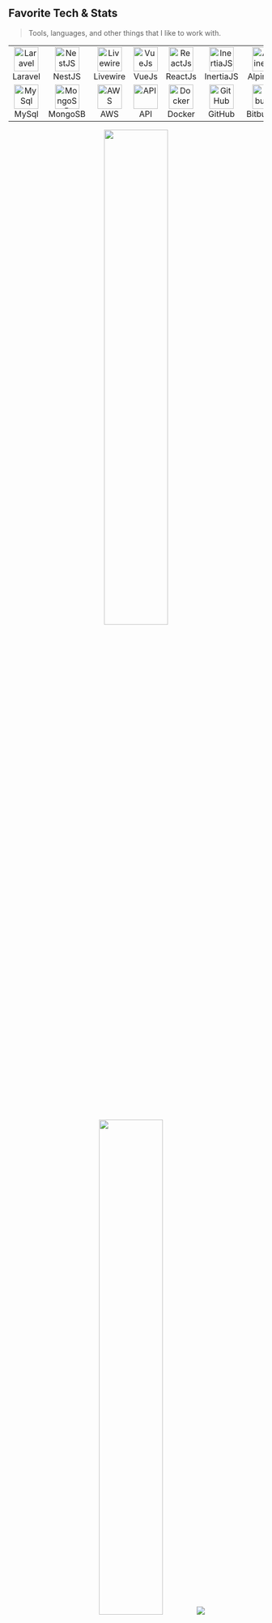 <!--
**theshreyanshpanchal/theshreyanshpanchal** is a ✨ _special_ ✨ repository because its `README.md` (this file) appears on your GitHub profile.

Here are some ideas to get you started:

- 🔭 I’m currently working on ...
- 🌱 I’m currently learning ...
- 👯 I’m looking to collaborate on ...
- 🤔 I’m looking for help with ...
- 💬 Ask me about ...
- 📫 How to reach me: ...
- 😄 Pronouns: ...
- ⚡ Fun fact: ...
-->

<h2 align="left" id="theshreyanshpanchal-tech">Favorite Tech & Stats</h2>

> Tools, languages, and other things that I like to work with.

<table style="margin-left: auto; margin-right: auto;">
  <tr>
    <td align="center" width="134">
      <a href="#theshreyanshpanchal-tech">
        <img src="https://static-00.iconduck.com/assets.00/laravel-icon-1990x2048-xawylrh0.png" width="48" height="48" alt="Laravel" />
      </a>
      <br>Laravel
    </td>
    <td align="center" width="134">
      <a href="#theshreyanshpanchal-tech">
        <img src="https://static-00.iconduck.com/assets.00/nestjs-icon-2048x2040-3rrvcej8.png" width="48" height="48" alt="NestJS" />
      </a>
      <br>NestJS
    </td>
    <td align="center" width="134">
      <a href="#theshreyanshpanchal-tech">
        <img src="https://avatars.githubusercontent.com/u/51960834?s=280&v=4" width="48" height="48" alt="Livewire" />
      </a>
      <br>Livewire
    </td>
    <td align="center" width="134">
      <a href="#theshreyanshpanchal-tech">
        <img src="https://upload.wikimedia.org/wikipedia/commons/f/f1/Vue.png" width="48" height="48" alt="VueJs" />
      </a>
      <br>VueJs
    </td>
    <td align="center" width="134">
      <a href="#theshreyanshpanchal-tech">
        <img src="https://cdn4.iconfinder.com/data/icons/logos-3/600/React.js_logo-512.png" width="48" height="48" alt="ReactJs" />
      </a>
      <br>ReactJs
    </td>
    <td align="center" width="134">
      <a href="#theshreyanshpanchal-tech">
        <img src="https://avatars.githubusercontent.com/u/47703742?s=280&v=4" width="48" height="48" alt="InertiaJS" />
      </a>
      <br>InertiaJS
    </td>
    <td align="center" width="134">
      <a href="#theshreyanshpanchal-tech">
        <img src="https://avatars.githubusercontent.com/u/59030169?s=200&v=4" width="48" height="48" alt="AlpineJS" />
      </a>
      <br>AlpineJS
    </td>
  </tr>
  <tr>
    <td align="center" width="134">
      <a href="#theshreyanshpanchal-tech">
        <img src="https://pngimg.com/uploads/mysql/mysql_PNG19.png" width="48" height="48" alt="MySql" />
      </a>
      <br>MySql
    </td>
    <td align="center" width="134">
      <a href="#theshreyanshpanchal-tech">
        <img src="https://seeklogo.com/images/M/mongodb-logo-D13D67C930-seeklogo.com.png" width="48" height="48" alt="MongoSB" />
      </a>
      <br>MongoSB
    </td>
    <td align="center" width="134">
      <a href="#theshreyanshpanchal-tech">
        <img src="https://uxwing.com/wp-content/themes/uxwing/download/brands-and-social-media/aws-icon.png" width="48" height="48" alt="AWS" />
      </a>
      <br>AWS
    </td>
    <td align="center" width="134">
      <a href="#theshreyanshpanchal-tech">
        <img src="https://uxwing.com/wp-content/themes/uxwing/download/brands-and-social-media/postman-icon.png" width="48" height="48" alt="API" />
      </a>
      <br>API
    </td>
   <td align="center" width="134">
      <a href="#theshreyanshpanchal-tech">
        <img src="https://cdn-ilaeled.nitrocdn.com/xjlTIzzcFlDZkNcCPnCAGIxXrnjmbkuM/assets/images/optimized/wp-content/uploads/2024/01/bec398d83c44b64cd8f6a6ed56f1c4c3.icon-docker-square.svg" width="48" height="48" alt="Docker" />
      </a>
      <br>Docker
    </td>
    <td align="center" width="134">
      <a href="#theshreyanshpanchal-tech">
        <img src="https://cdn-icons-png.flaticon.com/512/25/25231.png" width="48" height="48" alt="GitHub" />
      </a>
      <br>GitHub
    </td>
    <td align="center" width="134">
      <a href="#theshreyanshpanchal-tech">
        <img src="https://cdn4.iconfinder.com/data/icons/logos-and-brands/512/44_Bitbucket_logo_logos-512.png" width="48" height="48" alt="Bitbucket" />
      </a>
      <br>Bitbucket
    </td>
  </tr>
</table>

<p align="center">
  <img height="50%" width="auto" src ="https://github-readme-stats.vercel.app/api?username=theshreyanshpanchal&show_icons=true&count_private=true&theme=tokyonight&hide_border=true&hide=issues,contribs&bg_color=00000000">
  <img height="50%" width="auto" src ="https://github-readme-stats.vercel.app/api/top-langs/?username=theshreyanshpanchal&layout=compact&hide_border=true&theme=tokyonight&bg_color=00000000&langs_count=6&hide=jupyter%20notebook,tex,css,php">
  <img src ="https://github-readme-streak-stats.herokuapp.com?user=theshreyanshpanchal&theme=tokyonight&hide_border=true&background=FFFFFF00">
  <br>
  <img src ="https://github-profile-trophy.vercel.app/?username=theshreyanshpanchal&theme=juicyfresh&no-frame=true&row=1&&margin-w=20&no-bg=true">
</p>

<h3 align="center">Connect with me</h3>
<p align="center">
  <a href="#" target="blank"><img align="center" src="https://upload.wikimedia.org/wikipedia/commons/thumb/6/6f/Logo_of_Twitter.svg/512px-Logo_of_Twitter.svg.png?20220821125553" alt="" height="30" width="40" /></a>
  <a href="#" target="blank"><img align="center" src="https://static.vecteezy.com/system/resources/previews/018/930/584/original/linkedin-logo-linkedin-icon-transparent-free-png.png" alt="" height="60" width="60" /></a
  <a href="#" target="blank"><img align="center" src="https://upload.wikimedia.org/wikipedia/commons/thumb/e/e7/Instagram_logo_2016.svg/768px-Instagram_logo_2016.svg.png" alt="" height="40" width="40" /></a>
  <a href="#" target="blank"><img align="center" src="https://png.pngtree.com/png-vector/20221018/ourmid/pngtree-facebook-social-media-icon-png-image_6315968.png" alt="" height="40" width="40" /></a>
</p>
